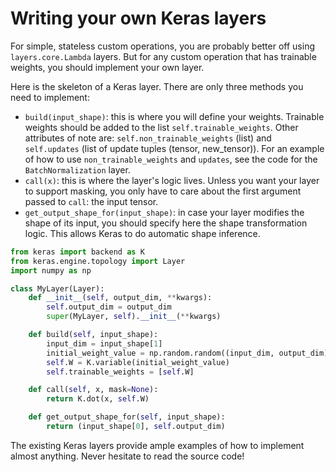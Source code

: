 # Writing your own Keras layers

For simple, stateless custom operations, you are probably better off using `layers.core.Lambda` layers. But for any custom operation that has trainable weights, you should implement your own layer.

Here is the skeleton of a Keras layer. There are only three methods you need to implement:

- `build(input_shape)`: this is where you will define your weights. Trainable weights should be added to the list `self.trainable_weights`. Other attributes of note are: `self.non_trainable_weights` (list) and `self.updates` (list of update tuples (tensor, new_tensor)). For an example of how to use `non_trainable_weights` and `updates`, see the code for the `BatchNormalization` layer.
- `call(x)`: this is where the layer's logic lives. Unless you want your layer to support masking, you only have to care about the first argument passed to `call`: the input tensor.
- `get_output_shape_for(input_shape)`: in case your layer modifies the shape of its input, you should specify here the shape transformation logic. This allows Keras to do automatic shape inference.

```python
from keras import backend as K
from keras.engine.topology import Layer
import numpy as np

class MyLayer(Layer):
    def __init__(self, output_dim, **kwargs):
        self.output_dim = output_dim
        super(MyLayer, self).__init__(**kwargs)

    def build(self, input_shape):
        input_dim = input_shape[1]
        initial_weight_value = np.random.random((input_dim, output_dim))
        self.W = K.variable(initial_weight_value)
        self.trainable_weights = [self.W]

    def call(self, x, mask=None):
        return K.dot(x, self.W)

    def get_output_shape_for(self, input_shape):
        return (input_shape[0], self.output_dim)
```

The existing Keras layers provide ample examples of how to implement almost anything. Never hesitate to read the source code!